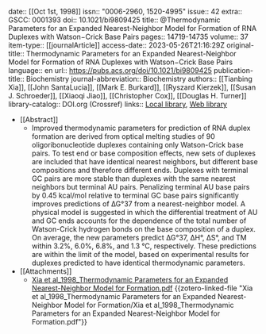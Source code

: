 date:: [[Oct 1st, 1998]]
issn:: "0006-2960, 1520-4995"
issue:: 42
extra:: GSCC: 0001393
doi:: 10.1021/bi9809425
title:: @Thermodynamic Parameters for an Expanded Nearest-Neighbor Model for Formation of RNA Duplexes with Watson−Crick Base Pairs
pages:: 14719-14735
volume:: 37
item-type:: [[journalArticle]]
access-date:: 2023-05-26T21:16:29Z
original-title:: Thermodynamic Parameters for an Expanded Nearest-Neighbor Model for Formation of RNA Duplexes with Watson−Crick Base Pairs
language:: en
url:: https://pubs.acs.org/doi/10.1021/bi9809425
publication-title:: Biochemistry
journal-abbreviation:: Biochemistry
authors:: [[Tianbing Xia]], [[John SantaLucia]], [[Mark E. Burkard]], [[Ryszard Kierzek]], [[Susan J. Schroeder]], [[Xiaoqi Jiao]], [[Christopher Cox]], [[Douglas H. Turner]]
library-catalog:: DOI.org (Crossref)
links:: [Local library](zotero://select/library/items/5JSTAFGN), [Web library](https://www.zotero.org/users/6257385/items/5JSTAFGN)

- [[Abstract]]
	- Improved thermodynamic parameters for prediction of RNA duplex formation are derived from optical melting studies of 90 oligoribonucleotide duplexes containing only Watson-Crick base pairs. To test end or base composition effects, new sets of duplexes are included that have identical nearest neighbors, but different base compositions and therefore different ends. Duplexes with terminal GC pairs are more stable than duplexes with the same nearest neighbors but terminal AU pairs. Penalizing terminal AU base pairs by 0.45 kcal/mol relative to terminal GC base pairs significantly improves predictions of ∆G°37 from a nearest-neighbor model. A physical model is suggested in which the differential treatment of AU and GC ends accounts for the dependence of the total number of Watson-Crick hydrogen bonds on the base composition of a duplex. On average, the new parameters predict ∆G°37, ∆H°, ∆S°, and TM within 3.2%, 6.0%, 6.8%, and 1.3 °C, respectively. These predictions are within the limit of the model, based on experimental results for duplexes predicted to have identical thermodynamic parameters.
- [[Attachments]]
	- [Xia et al_1998_Thermodynamic Parameters for an Expanded Nearest-Neighbor Model for Formation.pdf](zotero://select/library/items/NLR64UGN) {{zotero-linked-file "Xia et al_1998_Thermodynamic Parameters for an Expanded Nearest-Neighbor Model for Formation/Xia et al_1998_Thermodynamic Parameters for an Expanded Nearest-Neighbor Model for Formation.pdf"}}